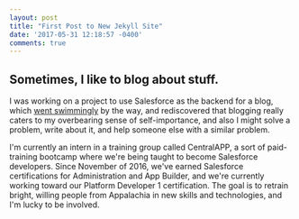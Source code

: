 ```yaml
---
layout: post
title: "First Post to New Jekyll Site"
date: '2017-05-31 12:18:57 -0400'
comments: true
---
```

## Sometimes, I like to blog about stuff.

I was working on a project to use Salesforce as the backend for a blog, which [went swimmingly](http://cappblog-developer-edition.na50.force.com/) by the way, and rediscovered that blogging really caters to my overbearing sense of self-importance, and also I might solve a problem, write about it, and help someone else with a similar problem. 

I'm currently an intern in a training group called CentralAPP, a sort of paid-training bootcamp where we're being taught to become Salesforce developers. Since November of 2016, we've earned Salesforce certifications for Administration and App Builder, and we're currently working toward our Platform Developer 1 certification. The goal is to retrain bright, willing people from Appalachia in new skills and technologies, and I'm lucky to be involved. 


<!--more-->